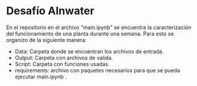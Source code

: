 # Desafío AInwater

En el repositorio en el archivo "main.ipynb" se encuentra la caracterización del funcionamiento de una planta durante una semana. Para esto se organizo de la siguiente manera:

* Data: Carpeta donde se encuentran los archivos de entrada.
* Output: Carpeta con archivos de valida.
* Script: Carpeta con funciones usadas.
* requirements: archivo con paquetes necesarios para que se pueda ejecutar main.ipynb .
